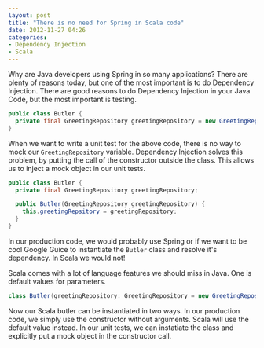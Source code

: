 ```yaml
---
layout: post
title: "There is no need for Spring in Scala code"
date: 2012-11-27 04:26
categories:
- Dependency Injection
- Scala
---
```


Why are Java developers using Spring in so many applications? There
are plenty of reasons today, but one of the most important is to do
Dependency Injection. There are good reasons to do Dependency
Injection in your Java Code, but the most important is testing.

```java
public class Butler {
  private final GreetingRepository greetingRepository = new GreetingRepository();
}
```

When we want to write a unit test for the above code, there is no way
to mock our ```GreetingRepository``` variable. Dependency Injection solves
this problem, by putting the call of the constructor outside the
class. This allows us to inject a mock object in our unit tests.

```java
public class Butler {
  private final GreetingRepository greetingRepository;

  public Butler(GreetingRepository greetingRepository) {
    this.greetingRepsitory = greetingRepository;
  }
}
```

In our production code, we would probably use Spring or if we want to
be cool Google Guice to instantiate the ```Butler``` class and resolve
it's dependency. In Scala we would not!

Scala comes with a lot of language features we should miss in
Java. One is default values for parameters.

```scala
class Butler(greetingRepository: GreetingRepository = new GreetingRepository()) {}
```

Now our Scala butler can be instantiated in two ways. In our
production code, we simply use the constructor without
arguments. Scala will use the default value instead. In our unit
tests, we can instatiate the class and explicitly put a mock object in
the constructor call.
